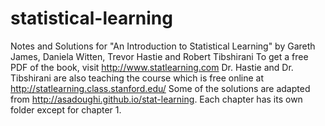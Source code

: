 # statistical-learning
Notes and Solutions for "An Introduction to Statistical Learning" by  Gareth James, Daniela Witten, Trevor Hastie and Robert Tibshirani
To get a free PDF of the book, visit http://www.statlearning.com 
Dr. Hastie and Dr. Tibshirani are also teaching the course which is free online at http://statlearning.class.stanford.edu/
Some of the solutions are adapted from http://asadoughi.github.io/stat-learning. 
Each chapter has its own folder except for chapter 1. 


